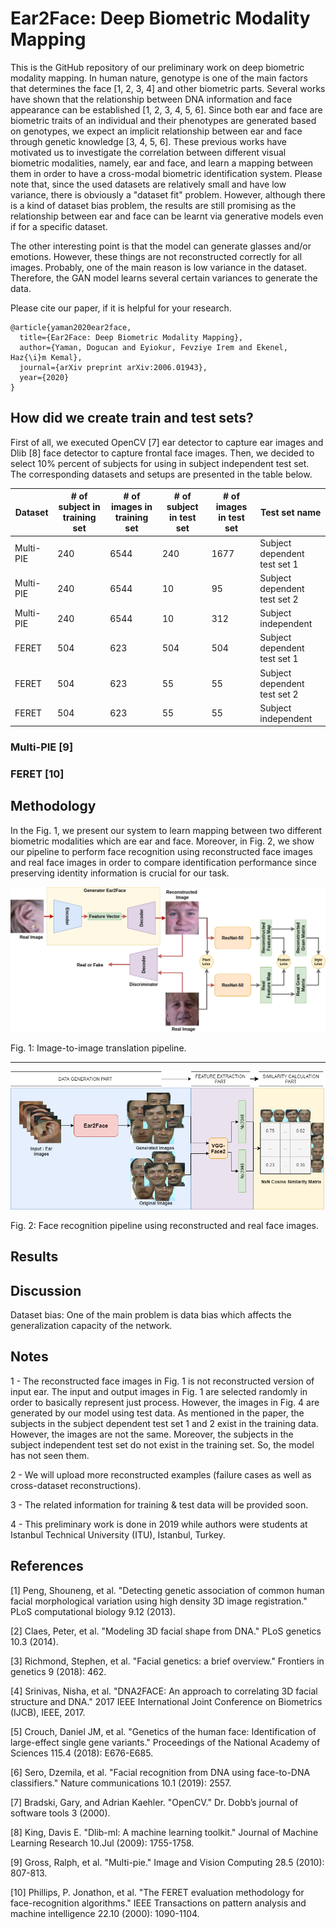 # Ear2Face: Deep Biometric Modality Mapping

This is the GitHub repository of our preliminary work on deep biometric modality mapping. In human nature, genotype is one of the main factors that determines the face [1, 2, 3, 4] and other biometric parts. Several works have shown that the relationship between DNA information and face appearance can be established [1, 2, 3, 4, 5, 6]. Since both ear and face are biometric traits of an individual and their phenotypes are generated based on genotypes, we expect an implicit relationship between ear and face through genetic knowledge [3, 4, 5, 6]. These previous works have motivated us to investigate the correlation between different visual biometric modalities, namely, ear and face, and learn a mapping between them in order to have a cross-modal biometric identification system. Please note that, since the used datasets are relatively small and have low variance, there is obviously a "dataset fit" problem. However, although there is a kind of dataset bias problem, the results are still promising as the relationship between ear and face can be learnt via generative models even if for a specific dataset.

The other interesting point is that the model can generate glasses and/or emotions. However, these things are not reconstructed correctly for all images. Probably, one of the main reason is low variance in the dataset. Therefore, the GAN model learns several certain variances to generate the data.

Please cite our paper, if it is helpful for your research.

```
@article{yaman2020ear2face,
  title={Ear2Face: Deep Biometric Modality Mapping},
  author={Yaman, Dogucan and Eyiokur, Fevziye Irem and Ekenel, Haz{\i}m Kemal},
  journal={arXiv preprint arXiv:2006.01943},
  year={2020}
}
```

## How did we create train and test sets?

First of all, we executed OpenCV [7] ear detector to capture ear images and Dlib [8] face detector to capture frontal face images. Then, we decided to select 10% percent of subjects for using in subject independent test set. The corresponding datasets and setups are presented in the table below.

Dataset | # of subject in training set | # of images in training set | # of subject in test set | # of images in test set | Test set name 
--- | --- | --- | --- | --- | --- 
Multi-PIE | 240 | 6544 | 240 | 1677 | Subject dependent test set 1
Multi-PIE | 240 | 6544 | 10 | 95 | Subject dependent test set 2
Multi-PIE | 240 | 6544 | 10 | 312 | Subject independent
FERET | 504 | 623 | 504 | 504 | Subject dependent test set 1 
FERET | 504 | 623 | 55 | 55 | Subject dependent test set 2
FERET | 504 | 623 | 55 | 55 | Subject independent 

### Multi-PIE [9]

### FERET [10]

## Methodology

In the Fig. 1, we present our system to learn mapping between two different biometric modalities which are ear and face. Moreover, in Fig. 2, we show our pipeline to perform face recognition using reconstructed face images and real face images in order to compare identification performance since preserving identity information is crucial for our task.

![picture](images/model3.png)

Fig. 1: Image-to-image translation pipeline.

------

![picture](images/test_setup_ear2face.png)

Fig. 2: Face recognition pipeline using reconstructed and real face images.

## Results

## Discussion

Dataset bias: One of the main problem is data bias which affects the generalization capacity of the network.

## Notes

1 - The reconstructed face images in Fig. 1 is not reconstructed version of input ear. The input and output images in Fig. 1 are selected randomly in order to basically represent just process. However, the images in Fig. 4 are generated by our model using test data. As mentioned in the paper, the subjects in the subject dependent test set 1 and 2 exist in the training data. However, the images are not the same. Moreover, the subjects in the subject independent test set do not exist in the training set. So, the model has not seen them.

2 - We will upload more reconstructed examples (failure cases as well as cross-dataset reconstructions).

3 - The related information for training & test data will be provided soon.

4 - This preliminary work is done in 2019 while authors were students at Istanbul Technical University (ITU), Istanbul, Turkey.

## References

[1] Peng, Shouneng, et al. "Detecting genetic association of common human facial morphological variation using high density 3D image registration." PLoS computational biology 9.12 (2013).

[2] Claes, Peter, et al. "Modeling 3D facial shape from DNA." PLoS genetics 10.3 (2014).

[3] Richmond, Stephen, et al. "Facial genetics: a brief overview." Frontiers in genetics 9 (2018): 462.

[4] Srinivas, Nisha, et al. "DNA2FACE: An approach to correlating 3D facial structure and DNA." 2017 IEEE International Joint Conference on Biometrics (IJCB), IEEE, 2017.

[5] Crouch, Daniel JM, et al. "Genetics of the human face: Identification of large-effect single gene variants." Proceedings of the National Academy of Sciences 115.4 (2018): E676-E685.

[6] Sero, Dzemila, et al. "Facial recognition from DNA using face-to-DNA classifiers." Nature communications 10.1 (2019): 2557.

[7] Bradski, Gary, and Adrian Kaehler. "OpenCV." Dr. Dobb’s journal of software tools 3 (2000).

[8] King, Davis E. "Dlib-ml: A machine learning toolkit." Journal of Machine Learning Research 10.Jul (2009): 1755-1758.

[9] Gross, Ralph, et al. "Multi-pie." Image and Vision Computing 28.5 (2010): 807-813.

[10] Phillips, P. Jonathon, et al. "The FERET evaluation methodology for face-recognition algorithms." IEEE Transactions on pattern analysis and machine intelligence 22.10 (2000): 1090-1104.
